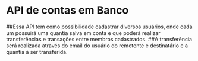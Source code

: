 # API de contas em Banco
##Essa API tem como possibilidade cadastrar diversos usuários, onde cada um possuirá uma quantia salva em conta e que poderá realizar transferências e transações entre membros cadastrados.
##A transferência será realizada através do email do usuário do remetente e destinatário e a quantia à ser transferida.
